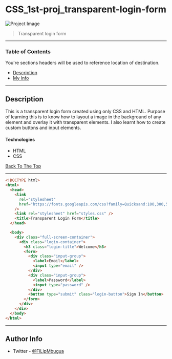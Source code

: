 # CSS_1st-proj_transparent-login-form

![Project Image](https://teststudent2.000webhostapp.com/login_form.png)

> Transparent login form

---

### Table of Contents

You're sections headers will be used to reference location of destination.

- [Description](#description)
- [My Info](#my-info)

---

## Description

This is a transparent login form created using only CSS and HTML. Purpose of learning this is to know how
to layout a image in the background of any element and overlay it with transparent elements. I also learnt how to
create custom buttons and input elements.

#### Technologies

- HTML
- CSS

[Back To The Top](#read-me-template)

---

```html
<!DOCTYPE html>
<html>
  <head>
    <link
      rel="stylesheet"
      href="https://fonts.googleapis.com/css?family=Quicksand:100,300,500"
    />
    <link rel="stylesheet" href="styles.css" />
    <title>Transparent Login Form</title>
  </head>

  <body>
    <div class="full-screen-container">
      <div class="login-container">
        <h3 class="login-title">Welcome</h3>
        <form>
          <div class="input-group">
            <label>Email</label>
            <input type="email" />
          </div>
          <div class="input-group">
            <label>Password</label>
            <input type="password" />
          </div>
          <button type="submit" class="login-button">Sign In</button>
        </form>
      </div>
    </div>
  </body>
</html>
```

---

## Author Info

- Twitter - [@FiLipMbugua](https://twitter.com/FiLipMbugua)
